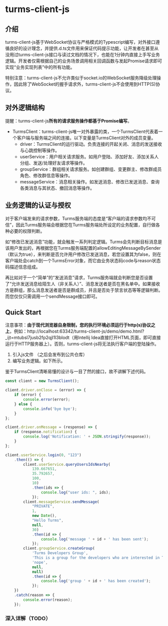 # turms-client-js

## 介绍

turms-client-js基于WebSocket协议与严格模式的Typescript编写，对外接口遵循良好的设计理念，并提供.d.ts文件用来保证代码提示功能，让开发者在甚至从没用过turms-client-js接口与读过文档的情况下，也能在1分钟内直接上手写业务逻辑。开发者仅需根据自己的业务场景调用相关回调函数与发起Promise请求即可实现“业务实现列表”中的所有功能。

特别注意：turms-client-js不允许类似于socket.io的WebSocket服务降级处理操作，因此除了WebSocket的握手请求外，turms-client-js不会使用到HTTP(S)协议。

## 对外逻辑结构

提醒：turms-client-js**所有的请求服务操作都基于Promise编写**。

- TurmsClient：turms-client-js唯一对外暴露的类，一个TurmsClient代表着一个客户端与服务端之间的连接。以下变量是TurmsClient对外的成员变量。
  - driver：TurmsClient的运行驱动。负责连接的开起关闭、消息的发送接收与心跳控制等操作。
  - userService：用户相关请求服务。如用户登陆、添加好友、添加关系人分组、发送/处理好友请求等操作。
  - groupService：群组相关请求服务。如创建群组、变更群主、修改群成员角色、修改群信息等操作。
  - messageService：消息相关操作。如发送消息、修改已发送消息、查询各类消息与其状态、撤回消息等操作。

## 业务逻辑的认证与授权

对于客户端发来的请求参数，Turms服务端的态度是“客户端的请求参数均不可信”，因此Turms服务端会根据您在Turms服务端处所设定的业务配置，自行做各种必要的权限判断。

如“修改已发送消息”功能，就会触发一系列判定逻辑。Turms会先判断目标消息是该用户发出的，再根据您在Turms服务端配置的allowEditingMessageBySender（默认为true），来判断是否允许用户修改已发送消息，若您设置其为false，则在客户端处会catch到一个TurmsError对象，而它由业务状态码code与reason状态码描述信息组成。

再比如对于一个“简单”的“发送消息”请求，Turms服务端就会判断您是否设置了“允许发送消息给陌生人（非关系人）”、消息发送者是否在黑名单中。如果接收方是群组，那么消息发送者是否是群成员，并且是否处于禁言状态等等逻辑判断。而您仅仅只需调用一个sendMessage接口即可。

## Quick Start

注意事项：**由于现代浏览器自身限制，您的执行环境必须运行于http(s)协议之上**，例如：http://localhost:63342/turms-client-js/demo/demo.html?_ijt=mtubsl7jusb2fp2qjl1l3blodt（用Intellij Idea直接打开HTML页面，即可直接运行于HTTP服务器上）。否则，turms-client-js将无法执行客户端的登陆操作。

1. 引入js文件<script src="../dist/turms-client.min.js"></script>
   （之后会发布到公共仓库）
2. 编写业务逻辑。如下所示。

鉴于TurmsClient清晰易懂的设计与一目了然的接口，故不讲解下述代码。

```javascript
const client = new TurmsClient();

client.driver.onClose = (error) => {
    if (error) {
        console.error(error);
    } else {
        console.info('bye bye');
    }
};

client.driver.onMessage = (response) => {
    if (response.notification) {
    	console.log('Notification: ' + JSON.stringify(response));
    }
};

client.userService.login(0, "123")
    .then(() => {
    	client.userService.queryUsersIdsNearby(
            139.667651,
            35.792657,
        	100,
        	10)
        	.then(ids => {
        		console.log("user ids: ", ids);
    		});
    	client.messageService.sendMessage(
        	"PRIVATE",
        	1,
        	new Date(),
        	"Hello Turms",
        	null,
        	30)
        	.then(id => {
            	console.log('message ' + id + ' has been sent');
        	});
    	client.groupService.createGroup(
            'Turms Developers Group',
            'This is a group for the developers who are interested in Turms',
            'nope',
            null,
            null)
            .then(id => {
            	console.log('group ' + id + ' has been created');
        	});
	})
    .catch(reason => {
    	console.error(reason);
	});
```

### 深入详解（TODO）


